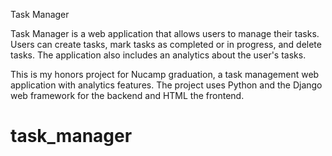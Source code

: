 Task Manager

Task Manager is a web application that allows users to manage their tasks. Users can create tasks, mark tasks as completed or in progress, and delete tasks. The application also includes an analytics about the user's tasks.

This is my honors project for Nucamp graduation, a task management web application with analytics features. The project uses Python and the Django web framework for the backend and HTML the frontend. 
# task_manager
